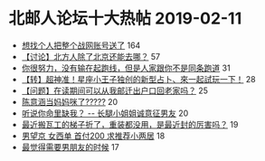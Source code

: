 # 北邮人论坛十大热帖 2019-02-11

- [想找个人把整个战网账号送了](https://bbs.byr.cn/article/Hearthstone/2700) 164
- [【讨论】北方人除了北京还能去哪？](https://bbs.byr.cn/article/Talking/6097098) 57
- [你很努力，没有输在起跑线，但是人家跟你不是同条跑道](https://bbs.byr.cn/article/Picture/3229404) 31
- [【转】超神准！星座小王子独创的新型占卜、來一起試玩一下！](https://bbs.byr.cn/article/Constellations/326533) 28
- [【问题】在读期间可以从我邮迁出户口回老家吗？](https://bbs.byr.cn/article/FamilyLife/142087) 25
- [陈意涵当妈妈咪了?????](https://bbs.byr.cn/article/WorkLife/1117427) 20
- [听说你命里缺我？ -- 长腿小姐姐诚意征男友](https://bbs.byr.cn/article/Friends/1910342) 20
- [最近搬瓦工的梯子折了，重装都没用，是最近封的厉害吗？](https://bbs.byr.cn/article/MobileInternet/8865) 19
- [男望京 女西单 首付200 求推荐小两居](https://bbs.byr.cn/article/Home/116090) 18
- [最觉得需要男朋友的时候](https://bbs.byr.cn/article/Feeling/3100736) 17


